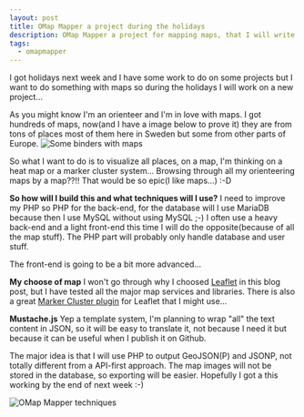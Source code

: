 ```yaml
---
layout: post
title: OMap Mapper a project during the holidays
description: OMap Mapper a project for mapping maps, that I will write during my holidays next week.
tags:
  - omapmapper
---
```

I got holidays next week and I have some work to do on some projects but I want to do something with maps so during the holidays I will work on a new project...

As you might know I'm an orienteer and I'm in love with maps. I got hundreds of maps, now(and I have a image below to prove it) they are from tons of places most of them here in Sweden but some from other parts of Europe. 
![Some binders with maps][1]

So what I want to do is to visualize all places, on a map, I'm thinking on a heat map or a marker cluster system... Browsing through all my orienteering maps by a map??!! That would be so epic(I like maps...) :-D

**So how will I build this and what techniques will I use?**
I need to improve my PHP so PHP for the back-end, for the database will I use MariaDB because then I use MySQL without using MySQL ;-) I often use a heavy back-end and a light front-end this time I will do the opposite(because of all the map stuff). The PHP part will probably only handle database and user stuff.

The front-end is going to be a bit more advanced...

**My choose of map**
I won't go through why I choosed [Leaflet][2] in this blog post, but I have tested all the major map services and libraries. There is also a great [Marker Cluster plugin][3] for Leaflet that I might use...

**Mustache.js**
Yep a template system, I'm planning to wrap "all" the text content in JSON, so it will be easy to translate it, not because I need it but because it can be useful when I publish it on Github.

The major idea is that I will use PHP to output GeoJSON(P) and JSONP, not totally different from a API-first approach. The map images will not be stored in the database, so exporting will be easier. Hopefully I got a this working by the end of next week :-)

![OMap Mapper techniques][4]

[1]: https://byabbe.se/assets/map-binders.jpg
[2]: http://leafletjs.com
[3]: https://github.com/Leaflet/Leaflet.markercluster
[4]: https://byabbe.se/assets/omapmapper1.png
